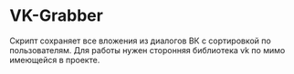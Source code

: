 # VK-Grabber
Скрипт сохраняет все вложения из диалогов ВК с сортировкой по пользователям.
Для работы нужен сторонняя библиотека vk по мимо имеющейся в проекте.
